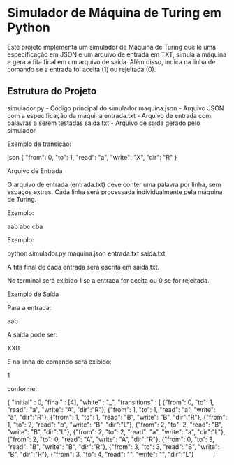 # Simulador de Máquina de Turing em Python

Este projeto implementa um simulador de Máquina de Turing que lê uma especificação em JSON e um arquivo de entrada em TXT, simula a máquina e gera a fita final em um arquivo de saída. Além disso, indica na linha de comando se a entrada foi aceita (1) ou rejeitada (0).

## Estrutura do Projeto

simulador.py - Código principal do simulador
 maquina.json - Arquivo JSON com a especificação da máquina
entrada.txt - Arquivo de entrada com palavras a serem testadas
 saida.txt - Arquivo de saída gerado pelo simulador




Exemplo de transição:

json
{
    "from": 0,
    "to": 1,
    "read": "a",
    "write": "X",
    "dir": "R"
}

Arquivo de Entrada

O arquivo de entrada (entrada.txt) deve conter uma palavra por linha, sem espaços extras. Cada linha será processada individualmente pela máquina de Turing.

Exemplo:

aab
abc
cba


Exemplo:

python simulador.py maquina.json entrada.txt saida.txt


A fita final de cada entrada será escrita em saida.txt.

No terminal será exibido 1 se a entrada for aceita ou 0 se for rejeitada.

Exemplo de Saída

Para a entrada:

aab

A saída pode ser:

XXB

E na linha de comando será exibido:

1

conforme:

{
    "initial" : 0,
    "final" : [4],
    "white" : "_",
    "transitions" : [
        {"from": 0, "to": 1, "read": "a", "write": "A", "dir":"R"},
        {"from": 1, "to": 1, "read": "a", "write": "a", "dir":"R"},
        {"from": 1, "to": 1, "read": "B", "write": "B", "dir":"R"},
        {"from": 1, "to": 2, "read": "b", "write": "B", "dir":"L"},
        {"from": 2, "to": 2, "read": "B", "write": "B", "dir":"L"},
        {"from": 2, "to": 2, "read": "a", "write": "a", "dir":"L"},
        {"from": 2, "to": 0, "read": "A", "write": "A", "dir":"R"},
        {"from": 0, "to": 3, "read": "B", "write": "B", "dir":"R"},
        {"from": 3, "to": 3, "read": "B", "write": "B", "dir":"R"},
        {"from": 3, "to": 4, "read": "", "write": "", "dir":"L"}      
    ]
